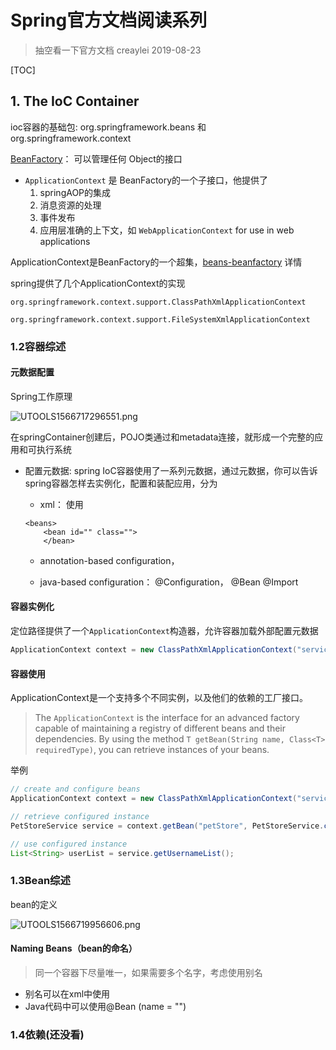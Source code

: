# Spring官方文档阅读系列

> 抽空看一下官方文档 creaylei 2019-08-23

[TOC]

## 1. The IoC Container

ioc容器的基础包: org.springframework.beans 和 org.springframework.context

<u>BeanFactory</u>： 可以管理任何 Object的接口

- `ApplicationContext` 是 BeanFactory的一个子接口，他提供了
  1. springAOP的集成
  2. 消息资源的处理
  3. 事件发布
  4. 应用层准确的上下文，如 `WebApplicationContext` for use in web applications

ApplicationContext是BeanFactory的一个超集，[beans-beanfactory](https://docs.spring.io/spring/docs/current/spring-framework-reference/core.html#beans-beanfactory) 详情

spring提供了几个ApplicationContext的实现

```
org.springframework.context.support.ClassPathXmlApplicationContext

org.springframework.context.support.FileSystemXmlApplicationContext
```

### 1.2容器综述

#### 元数据配置

Spring工作原理

![UTOOLS1566717296551.png](https://i.loli.net/2019/08/25/6Ogap25ie4QbWsS.png)

在springContainer创建后，POJO类通过和metadata连接，就形成一个完整的应用和可执行系统

- 配置元数据: spring IoC容器使用了一系列元数据，通过元数据，你可以告诉spring容器怎样去实例化，配置和装配应用，分为

  -  xml： 使用 

    ```
    <beans>
    	<bean id="" class="">
    	</bean>
    ```

    

  - annotation-based configuration，

  -  java-based configuration： @Configuration， @Bean @Import

#### 容器实例化

定位路径提供了一个`ApplicationContext`构造器，允许容器加载外部配置元数据

```java
ApplicationContext context = new ClassPathXmlApplicationContext("services.xml", "daos.xml");
```

#### 容器使用

ApplicationContext是一个支持多个不同实例，以及他们的依赖的工厂接口。

> The `ApplicationContext` is the interface for an advanced factory capable of maintaining a registry of different beans and their dependencies.         By using the method `T getBean(String name, Class<T> requiredType)`, you can retrieve instances of your beans.

举例

```java
// create and configure beans
ApplicationContext context = new ClassPathXmlApplicationContext("services.xml", "daos.xml");

// retrieve configured instance
PetStoreService service = context.getBean("petStore", PetStoreService.class);

// use configured instance
List<String> userList = service.getUsernameList();
```

### 1.3Bean综述

bean的定义

![UTOOLS1566719956606.png](https://i.loli.net/2019/08/25/zxlCFZRMuQ7egao.png)

#### Naming Beans（bean的命名）

> 同一个容器下尽量唯一，如果需要多个名字，考虑使用别名

- 别名可以在xml中使用<alias name= "fileName" alias="toName">
- Java代码中可以使用@Bean  (name = "")

### 1.4依赖(还没看)

